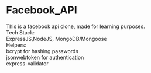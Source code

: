 # Facebook_API
This is a facebook api clone, made for learning purposes.</br>
Tech Stack:</br>
ExpressJS,NodeJS, MongoDB/Mongoose </br>
Helpers:</br>
bcrypt for hashing passwords </br>
jsonwebtoken for authentication</br>
express-validator </br>

